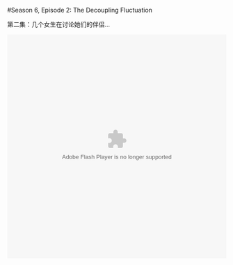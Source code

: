 #Season 6, Episode 2: The Decoupling Fluctuation

第二集：几个女生在讨论她们的伴侣...

<object width="100%" height="515"><param name="movie" value="http://share.vrs.sohu.com/823857/v.swf&autoplay=false&xuid="></param><param name="allowFullScreen" value="true"></param><param name="allowscriptaccess" value="always"></param><embed width="100%" height="515"  allowfullscreen="true" allowscriptaccess="always" quality="high" src="http://share.vrs.sohu.com/823857/v.swf&autoplay=false&xuid=" type="application/x-shockwave-flash"/></embed></object>
